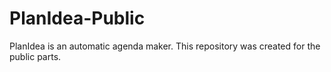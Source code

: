 # PlanIdea-Public
PlanIdea is an automatic agenda maker. This repository was created for the public parts.
